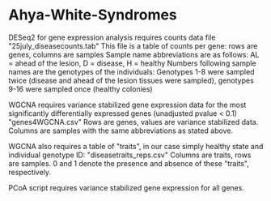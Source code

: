 # Ahya-White-Syndromes

DESeq2 for gene expression analysis requires counts data file "25july_diseasecounts.tab"
This file is a table of counts per gene: rows are genes, columns are samples
Sample name abbreviations are as follows: AL = ahead of the lesion, D = disease, H = healthy
Numbers following sample names are the genotypes of the individuals: Genotypes 1-8 were sampled twice (disease and ahead of the lesion tissues were sampled), genotypes 9-16 were sampled once (healthy colonies)

WGCNA  requires variance stabilized gene expression data for the most significantly differentially expressed genes (unadjusted pvalue < 0.1) "genes4WGCNA.csv"
Rows are genes, values are variance stabilized data. Columns are samples with the same abbreviations as stated above.

WGCNA also requires a table of "traits", in our case simply healthy state and individual genotype ID: "diseasetraits_reps.csv"
Columns are traits, rows are samples. 0 and 1 denote the presence and absence of these "traits", respectively.

PCoA script requires variance stabilized gene expression for all genes. 
